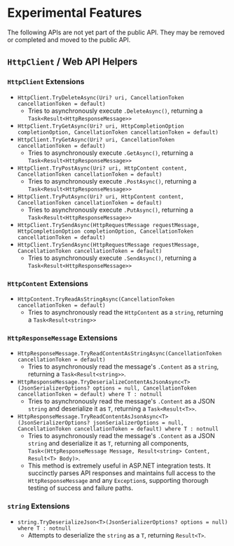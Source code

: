 # Experimental Features

The following APIs are not yet part of the public API. They may be removed or completed and moved to the public API.

## `HttpClient` / Web API Helpers

### `HttpClient` Extensions

* `HttpClient.TryDeleteAsync(Uri? uri, CancellationToken cancellationToken = default)`
  * Tries to asynchronously execute `.DeleteAsync()`, returning a `Task<Result<HttpResponseMessage>>`
* `HttpClient.TryGetAsync(Uri? uri, HttpCompletionOption completionOption, CancellationToken cancellationToken = default)`
* `HttpClient.TryGetAsync(Uri? uri, CancellationToken cancellationToken = default)`
  * Tries to asynchronously execute `.GetAsync()`, returning a `Task<Result<HttpResponseMessage>>`
* `HttpClient.TryPostAsync(Uri? uri, HttpContent content, CancellationToken cancellationToken = default)`
  * Tries to asynchronously execute `.PostAsync()`, returning a `Task<Result<HttpResponseMessage>>`
* `HttpClient.TryPutAsync(Uri? uri, HttpContent content, CancellationToken cancellationToken = default)`
  * Tries to asynchronously execute `.PutAsync()`, returning a `Task<Result<HttpResponseMessage>>`
* `HttpClient.TrySendAsync(HttpRequestMessage requestMessage, HttpCompletionOption completionOption, CancellationToken cancellationToken = default)`
* `HttpClient.TrySendAsync(HttpRequestMessage requestMessage, CancellationToken cancellationToken = default)`
  * Tries to asynchronously execute `.SendAsync()`, returning a `Task<Result<HttpResponseMessage>>`

### `HttpContent` Extensions

* `HttpContent.TryReadAsStringAsync(CancellationToken cancellationToken = default)`
  * Tries to asynchronously read the `HttpContent` as a `string`, returning a `Task<Result<string>>`

### `HttpResponseMessage` Extensions

* `HttpResponseMessage.TryReadContentAsStringAsync(CancellationToken cancellationToken = default)`
  * Tries to asynchronously read the message's `.Content` as a `string`, returning a `Task<Result<string>>`.
* `HttpResponseMessage.TryDeserializeContentAsJsonAsync<T>(JsonSerializerOptions? options = null, CancellationToken cancellationToken = default) where T : notnull`
  * Tries to asynchronously read the message's `.Content` as a JSON `string` and deserialize it as `T`, returning a `Task<Result<T>>`.
* `HttpResponseMessage.TryReadContentAsJsonAsync<T>(JsonSerializerOptions? jsonSerializerOptions = null, CancellationToken cancellationToken = default) where T : notnull`
  * Tries to asynchronously read the message's `.Content` as a JSON `string` and deserialize it as `T`, returning all components, `Task<(HttpResponseMessage Message, Result<string> Content, Result<T> Body)>`.
  * This method is extremely useful in ASP.NET integration tests. It succinctly parses API responses and maintains full access to the `HttpResponseMessage` and any `Exception`s, supporting thorough testing of success and failure paths. 

### `string` Extensions

* `string.TryDeserializeJson<T>(JsonSerializerOptions? options = null) where T : notnull`
  * Attempts to deserialize the `string` as a `T`, returning `Result<T>`.
